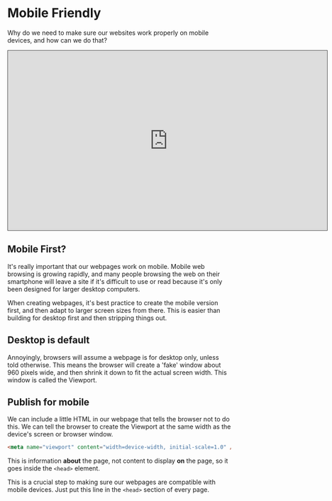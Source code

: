 # Mobile Friendly

Why do we need to make sure our websites work properly on mobile devices, and how can we do that?

<iframe src="https://dmureplay.cloud.panopto.eu/Panopto/Pages/Embed.aspx?id=1211d3fe-2379-49f8-855e-ac3d011824b1&autoplay=false&offerviewer=true&showtitle=true&showbrand=false&start=0&interactivity=all" height="405" width="720" style="border: 1px solid #464646;" allowfullscreen allow="autoplay"></iframe>

## Mobile First?

It's really important that our webpages work on mobile. Mobile web browsing is growing rapidly, and many people browsing the web on their smartphone will leave a site if it's difficult to use or read because it's only been designed for larger desktop computers.

When creating webpages, it's best practice to create the mobile version first, and then adapt to larger screen sizes from there. This is easier than building for desktop first and then stripping things out.

## Desktop is default

Annoyingly, browsers will assume a webpage is for desktop only, unless told otherwise. This means the browser will create a 'fake' window about 960 pixels wide, and then shrink it down to fit the actual screen width. This window is called the Viewport.

## Publish for mobile

We can include a little HTML in our webpage that tells the browser not to do this. We can tell the browser to create the Viewport at the same width as the device's screen or browser window.

```html
<meta name="viewport" content="width=device-width, initial-scale=1.0" />
```

This is information **about** the page, not content to display **on** the page, so it goes inside the `<head>` element.

This is a crucial step to making sure our webpages are compatible with mobile devices. Just put this line in the `<head>` section of every page.
